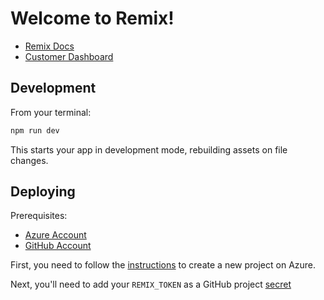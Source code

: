 # Welcome to Remix!

- [Remix Docs](https://docs.remix.run)
- [Customer Dashboard](https://remix.run/dashboard)

## Development

From your terminal:

```sh
npm run dev
```

This starts your app in development mode, rebuilding assets on file changes.

## Deploying

Prerequisites:

- [Azure Account](https://portal.azure.com/)
- [GitHub Account](https://github.com/)

First, you need to follow the [instructions](https://docs.microsoft.com/en-us/azure/static-web-apps/get-started-portal?tabs=vanilla-javascript) to create a new project on Azure.

Next, you'll need to add your `REMIX_TOKEN` as a GitHub project [secret](https://docs.github.com/en/actions/reference/encrypted-secrets)
